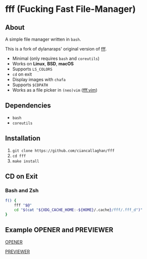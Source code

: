 # fff (Fucking Fast File-Manager)

## About

A simple file manager written in `bash`.

This is a fork of dylanaraps' original version of [fff](https://github.com/dylanaraps/fff).

- Minimal (only requires `bash` and `coreutils`)
- Works on **Linux**, **BSD**, **macOS**
- Supports `LS_COLORS`
- `cd` on exit
- Display images with `chafa`
- Supports `$CDPATH`
- Works as a file picker in `(neo)vim` ([fff.vim](https://github.com/dylanaraps/fff.vim))

## Dependencies

- `bash`
- `coreutils`

## Installation

1. `git clone https://github.com/ciancallaghan/fff`
2. `cd fff`
3. `make install`

## CD on Exit

### Bash and Zsh

```sh
f() {
    fff "$@"
    cd "$(cat "${XDG_CACHE_HOME:-${HOME}/.cache}/fff/.fff_d")"
}
```

## Example OPENER and PREVIEWER

[OPENER](./examples/opener)

[PREVIEWER](./examples/previewer)
